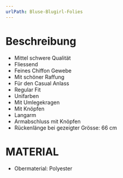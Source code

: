 ```yaml
---
urlPath: Bluse-Blugirl-Folies
---
```

# Beschreibung
- Mittel schwere Qualität
- Fliessend
- Feines Chiffon Gewebe
- Mit schöner Raffung
- Für den Casual Anlass
- Regular Fit
- Unifarben
- Mit Umlegekragen
- Mit Knöpfen
- Langarm
- Armabschluss mit Knöpfen
- Rückenlänge bei gezeigter Grösse: 66 cm

# MATERIAL
- Obermaterial: Polyester
